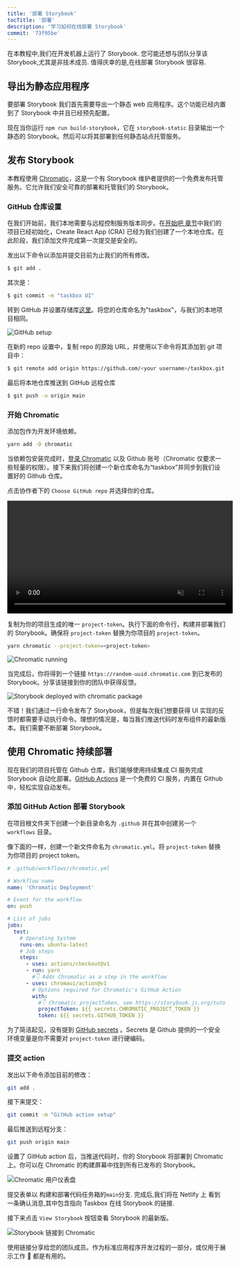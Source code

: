 ```yaml
---
title: '部署 Storybook'
tocTitle: '部署'
description: '学习如何在线部署 Storybook'
commit: '73f95be'
---
```


在本教程中,我们在开发机器上运行了 Storybook. 您可能还想与团队分享该 Storybook,尤其是非技术成员. 值得庆幸的是,在线部署 Storybook 很容易.

## 导出为静态应用程序

要部署 Storybook 我们首先需要导出一个静态 web 应用程序。这个功能已经内置到了 Storybook 中并且已经预先配置。

现在当你运行 `npm run build-storybook`，它在 `storybook-static` 目录输出一个静态的 Storybook。然后可以将其部署到任何静态站点托管服务。

## 发布 Storybook

本教程使用 <a href="https://www.chromatic.com/">Chromatic</a>，这是一个有 Storybook 维护者提供的一个免费发布托管服务。它允许我们安全可靠的部署和托管我们的 Storybook。

### GitHub 仓库设置

在我们开始前，我们本地需要与远程控制服务版本同步。在[开始吧 章节](/intro-to-storybook/react/zh-CN/get-started/)中我们的项目已经初始化，Create React App (CRA) 已经为我们创建了一个本地仓库。在此阶段，我们添加文件完成第一次提交是安全的。

发出以下命令以添加并提交目前为止我们的所有修改。

```bash
$ git add .
```

其次是：

```bash
$ git commit -m "taskbox UI"
```

转到 GitHub 并设置存储库[这里](https://github.com/new)。将您的仓库命名为"taskbox"，与我们的本地项目相同。

![GitHub setup](/intro-to-storybook/github-create-taskbox.png)

在新的 repo 设置中，复制 repo 的原始 URL，并使用以下命令将其添加到 git 项目中：

```bash
$ git remote add origin https://github.com/<your username>/taskbox.git
```

最后将本地仓库推送到 GitHub 远程仓库

```bash
$ git push -u origin main
```

### 开始 Chromatic

添加包作为开发环境依赖。

```bash
yarn add -D chromatic
```

当依赖包安装完成时，[登录 Chromatic](https://www.chromatic.com/start) 以及 Github 账号（Chromatic 仅要求一些轻量的权限）。接下来我们将创建一个新仓库命名为“taskbox”并同步到我们设置好的 Github 仓库。

点击协作者下的 `Choose GitHub repo` 并选择你的仓库。

<video autoPlay muted playsInline loop style="width:520px; margin: 0 auto;">
  <source
    src="/intro-to-storybook/chromatic-setup-learnstorybook.mp4"
    type="video/mp4"
  />
</video>

复制为你的项目生成的唯一 `project-token`。执行下面的命令行，构建并部署我们的 Storybook。确保将 `project-token` 替换为你项目的 `project-token`。

```bash
yarn chromatic --project-token=<project-token>
```

![Chromatic running](/intro-to-storybook/chromatic-manual-storybook-console-log.png)

当完成后，你将得到一个链接 `https://random-uuid.chromatic.com` 到已发布的 Storybook。分享该链接到你的团队中获得反馈。

![Storybook deployed with chromatic package](/intro-to-storybook/chromatic-manual-storybook-deploy-6-0.png)

不错！我们通过一行命令发布了 Storybook，但是每次我们想要获得 UI 实现的反馈时都需要手动执行命令。理想的情况是，每当我们推送代码时发布组件的最新版本。我们需要不断部署 Storybook。

## 使用 Chromatic 持续部署

现在我们的项目托管在 Github 仓库，我们能够使用持续集成 CI 服务完成 Storybook 自动化部署。[GitHub Actions](https://github.com/features/actions) 是一个免费的 CI 服务，内置在 Github 中，轻松实现自动发布。

### 添加 GitHub Action 部署 Storybook

在项目根文件夹下创建一个新目录命名为 `.github` 并在其中创建另一个 `workflows` 目录。

像下面的一样，创建一个新文件命名为 `chromatic.yml`。将 `project-token` 替换为你项目的 project token。

```yaml
# .github/workflows/chromatic.yml

# Workflow name
name: 'Chromatic Deployment'

# Event for the workflow
on: push

# List of jobs
jobs:
  test:
    # Operating System
    runs-on: ubuntu-latest
    # Job steps
    steps:
      - uses: actions/checkout@v1
      - run: yarn
        #👇 Adds Chromatic as a step in the workflow
      - uses: chromaui/action@v1
        # Options required for Chromatic's GitHub Action
        with:
          #👇 Chromatic projectToken, see https://storybook.js.org/tutorials/intro-to-storybook/react/en/deploy/ to obtain it
          projectToken: ${{ secrets.CHROMATIC_PROJECT_TOKEN }}
          token: ${{ secrets.GITHUB_TOKEN }}
```

<div class="aside"><p>为了简洁起见，没有提到 <a href="https://help.github.com/en/actions/configuring-and-managing-workflows/creating-and-storing-encrypted-secrets">GitHub secrets</a> 。Secrets 是 Github 提供的一个安全环境变量是你不需要对 <code>project-token</code> 进行硬编码。</p></div>

### 提交 action

发出以下命令添加目前的修改：

```bash
git add .
```

接下来提交：

```bash
git commit -m "GitHub action setup"
```

最后推送到远程分支：

```bash
git push origin main
```

设置了 GitHub action 后，当推送代码时，你的 Storybook 将部署到 Chromatic 上。你可以在 Chromatic 的构建屏幕中找到所有已发布的 Storybook。

![Chromatic 用户仪表盘](/intro-to-storybook/chromatic-user-dashboard.png)

提交表单以 构建和部署代码任务箱的`main`分支. 完成后,我们将在 Netlify 上 看到一条确认消息,其中包含指向 Taskbox 在线 Storybook 的链接.

接下来点击 `View Storybook` 按钮查看 Storybook 的最新版。

![Storybook 链接到 Chromatic](/intro-to-storybook/chromatic-build-storybook-link.png)

使用链接分享给您的团队成员。作为标准应用程序开发过程的一部分，或仅用于展示工作 💅 都是有用的。
